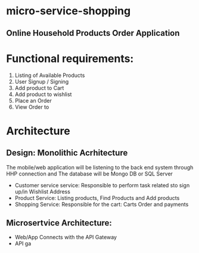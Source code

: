 # micro-service-shopping

## Online Household Products Order Application 

# Functional requirements:
1. Listing of Available Products
2. User Signup / Signing 
3. Add product to Cart
4. Add product to wishlist
5. Place an Order 
6. View Order to

# Architecture

## Design: Monolithic Acrhitecture

The mobile/web application will be listening to the back end system through HHP connection and
The database will be Mongo DB or SQL Server
- Customer service service: Responsible to perform task related sto sign up/in Wishlist Address
- Product Service: Listing products, Find Products and Add products
- Shopping Service: Responsible for the cart: Carts Order and payments

## Microsertvice Architecture: 

- Web/App Connects with the API Gateway
- API ga